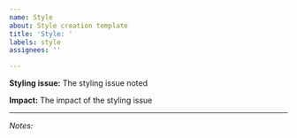 ```yaml
---
name: Style
about: Style creation template
title: 'Style: '
labels: style
assignees: ''

---
```


**Styling issue:**
The styling issue noted

**Impact:**
The impact of the styling issue

---
*Notes:*
